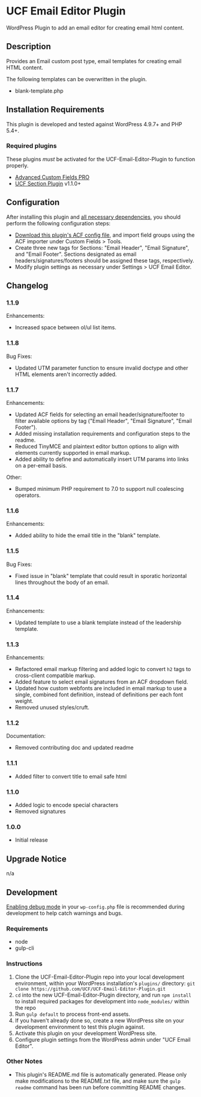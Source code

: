 # UCF Email Editor Plugin #

WordPress Plugin to add an email editor for creating email html content.


## Description ##

Provides an Email custom post type, email templates for creating email HTML content.

The following templates can be overwritten in the plugin.

* blank-template.php


## Installation Requirements ##

This plugin is developed and tested against WordPress 4.9.7+ and PHP 5.4+.

### Required plugins ###
These plugins _must_ be activated for the UCF-Email-Editor-Plugin to function properly.

* [Advanced Custom Fields PRO](https://advancedcustomfields.com/)
* [UCF Section Plugin](https://github.com/UCF/UCF-Section-Plugin) v1.1.0+


## Configuration ##

After installing this plugin and [all necessary dependencies](#installation-requirements), you should perform the following configuration steps:

* [Download this plugin's ACF config file](https://github.com/UCF/UCF-Email-Editor-Plugin/blob/master/dev/acf-export.json), and import field groups using the ACF importer under Custom Fields > Tools.
* Create three new tags for Sections: "Email Header", "Email Signature", and "Email Footer".  Sections designated as email headers/signatures/footers should be assigned these tags, respectively.
* Modify plugin settings as necessary under Settings > UCF Email Editor.


## Changelog ##

### 1.1.9 ###
Enhancements:
* Increased space between ol/ul list items.

### 1.1.8 ###
Bug Fixes:
* Updated UTM parameter function to ensure invalid doctype and other HTML elements aren't incorrectly added.

### 1.1.7 ###
Enhancements:
* Updated ACF fields for selecting an email header/signature/footer to filter available options by tag ("Email Header", "Email Signature", "Email Footer").
* Added missing installation requirements and configuration steps to the readme.
* Reduced TinyMCE and plaintext editor button options to align with elements currently supported in email markup.
* Added ability to define and automatically insert UTM params into links on a per-email basis.

Other:
* Bumped minimum PHP requirement to 7.0 to support null coalescing operators.

### 1.1.6 ###
Enhancements:
* Added ability to hide the email title in the "blank" template.

### 1.1.5 ###
Bug Fixes:
* Fixed issue in "blank" template that could result in sporatic horizontal lines throughout the body of an email.

### 1.1.4 ###
Enhancements:
* Updated template to use a blank template instead of the leadership template.

### 1.1.3 ###
Enhancements:
* Refactored email markup filtering and added logic to convert `h2` tags to cross-client compatible markup.
* Added feature to select email signatures from an ACF dropdown field.
* Updated how custom webfonts are included in email markup to use a single, combined font definition, instead of definitions per each font weight.
* Removed unused styles/cruft.

### 1.1.2 ###
Documentation:
* Removed contributing doc and updated readme

### 1.1.1 ###
* Added filter to convert title to email safe html

### 1.1.0 ###
* Added logic to encode special characters
* Removed signatures

### 1.0.0 ###
* Initial release


## Upgrade Notice ##

n/a


## Development ##

[Enabling debug mode](https://codex.wordpress.org/Debugging_in_WordPress) in your `wp-config.php` file is recommended during development to help catch warnings and bugs.

### Requirements ###
* node
* gulp-cli

### Instructions ###
1. Clone the UCF-Email-Editor-Plugin repo into your local development environment, within your WordPress installation's `plugins/` directory: `git clone https://github.com/UCF/UCF-Email-Editor-Plugin.git`
2. `cd` into the new UCF-Email-Editor-Plugin directory, and run `npm install` to install required packages for development into `node_modules/` within the repo
3. Run `gulp default` to process front-end assets.
4. If you haven't already done so, create a new WordPress site on your development environment to test this plugin against.
5. Activate this plugin on your development WordPress site.
6. Configure plugin settings from the WordPress admin under "UCF Email Editor".

### Other Notes ###
* This plugin's README.md file is automatically generated. Please only make modifications to the README.txt file, and make sure the `gulp readme` command has been run before committing README changes.
